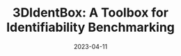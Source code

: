 ---
title: "3DIdentBox: A Toolbox for Identifiability Benchmarking"
authors:
- Alice Bizeul
- Imant Daunhawer
- admin
- Bernhard Schölkopf
- Alexander Marx
- Julia E. Vogt
date: '2023-04-11'
publication_types:
- paper-conference
publication: '*CleaR (Dataset Track) 2023*'
url_pdf: https://www.cclear.cc/2023/AcceptedDatasets/bizeul23a.pdf
url_code: https://github.com/alicebizeul/3DIdentBox
featured: false
tags:
- CleaR 2023
---